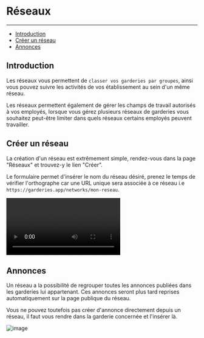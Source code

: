 # Réseaux

---

- [Introduction](#section-1)
- [Créer un réseau](#section-2)
- [Annonces](#section-3)

<a name="section-1"></a>
## Introduction

Les réseaux vous permettent de `classer vos garderies par groupes`, ainsi vous pouvez suivre les activités de vos établissement au sein d'un même réseau.

Les réseaux permettent également de gérer les champs de travail autorisés à vos employés, lorsque vous gérez plusieurs réseaux de garderies vous souhaitez peut-être limiter dans quels réseaux certains employés peuvent travailler.

<a name="section-2"></a>
## Créer un réseau

La création d'un réseau est extrêmement simple, rendez-vous dans la page "Réseaux" et trouvez-y le lien "Créer".

Le formulaire permet d'insérer le nom du réseau désiré, prenez le temps de vérifier l'orthographe car une URL unique sera associée à ce réseau i.e `https://garderies.app/networks/mon-reseau`.

<div class="embed-responsive embed-responsive-16by9">
    <video autoplay="autoplay" loop class="embed-responsive-item">
        <source src="/img/docs/create-network.mp4" type="video/mp4">
    </video>
</div>

<a name="section-3"></a>
## Annonces

Un réseau a la possibilité de regrouper toutes les annonces publiées dans les garderies lui appartenant. Ces annonces seront plus tard reprises automatiquement sur la page publique du réseau.

Vous ne pouvez toutefois pas créer d'annonce directement depuis un réseau, il faut vous rendre dans la garderie concernée et l'insérer là.

![image](/img/docs/schema-ads-network.png)